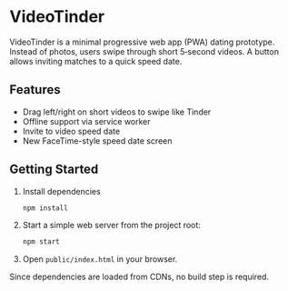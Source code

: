 # VideoTinder

VideoTinder is a minimal progressive web app (PWA) dating prototype. Instead of photos, users swipe through short 5‑second videos. A button allows inviting matches to a quick speed date.

## Features

* Drag left/right on short videos to swipe like Tinder
* Offline support via service worker
* Invite to video speed date
* New FaceTime-style speed date screen

## Getting Started

1. Install dependencies
   ```bash
   npm install
   ```
2. Start a simple web server from the project root:
   ```bash
   npm start
   ```
3. Open `public/index.html` in your browser.

Since dependencies are loaded from CDNs, no build step is required.

